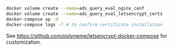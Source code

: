 ```bash
docker volume create --name=ads_query_eval_nginx_conf
docker volume create --name=ads_query_eval_letsencrypt_certs
docker-compose up -d
docker-compose logs -f # to confirm certificate installation
```

See https://github.com/polyneme/letsencrypt-docker-compose for customization.
